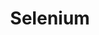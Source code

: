 ---
title: Selenium
categories:
  - web
docs:
  - id: java
    url: https://www.testcontainers.org/modules/webdriver_containers/
    example: |
      ```java
      var chrome = new BrowserWebDriverContainer<>()
        withCapabilities(new ChromeOptions())
      chrome.start();
      ```
  - id: dotnet
    url: https://www.nuget.org/packages/Testcontainers.WebDriver
    example: |
      ```csharp
      var WebDriverContainer = new WebDriverBuilder()
        .WithBrowser(WebDriverBrowser.Chrome)
        .Build();
      await WebDriverContainer.StartAsync();
      ```
  - id: nodejs
    url: https://node.testcontainers.org/modules/selenium/
    example: |
      ```javascript
      const container = await new SeleniumContainer("selenium/standalone-chrome:112.0").start();
      ```
description: |
  Selenium is an umbrella project encapsulating a variety of tools and libraries enabling web browser automation. Selenium specifically provides an infrastructure for the W3C WebDriver specification — a platform and language-neutral coding interface compatible with all major web browsers.
---